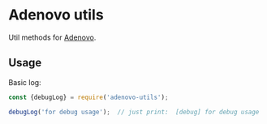 # Adenovo utils

Util methods for [Adenovo](https://www.adenovo.com/).

## Usage

Basic log: 

``` js
const {debugLog} = require('adenovo-utils');

debugLog('for debug usage');  // just print:  [debug] for debug usage
```